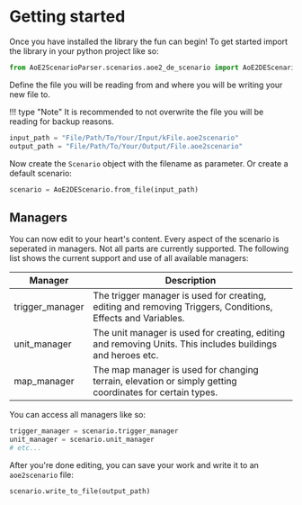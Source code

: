 # Getting started

Once you have installed the library the fun can begin! 
To get started import the library in your python project like so:

```py
from AoE2ScenarioParser.scenarios.aoe2_de_scenario import AoE2DEScenario
```

Define the file you will be reading from and where you will be writing your new file to.  

!!! type "Note"
    It is recommended to not overwrite the file you will be reading for backup reasons.

```py
input_path = "File/Path/To/Your/Input/kFile.aoe2scenario"
output_path = "File/Path/To/Your/Output/File.aoe2scenario"
```

Now create the `Scenario` object with the filename as parameter. Or create a default scenario:

```py
scenario = AoE2DEScenario.from_file(input_path)
```

## Managers

You can now edit to your heart's content. Every aspect of the scenario is seperated in managers. 
Not all parts are currently supported. The following list shows the current support and use of 
all available managers:

| Manager         | Description                                                                                                 |
|-----------------|-------------------------------------------------------------------------------------------------------------|
| trigger_manager | The trigger manager is used for creating, editing and removing Triggers, Conditions, Effects and Variables. |
| unit_manager    | The unit manager is used for creating, editing and removing Units. This includes buildings and heroes etc.  |
| map_manager     | The map manager is used for changing terrain, elevation or simply getting coordinates for certain types.    |

You can access all managers like so:

```py
trigger_manager = scenario.trigger_manager
unit_manager = scenario.unit_manager
# etc...
```

After you're done editing, you can save your work and write it to an `aoe2scenario` file:

```py
scenario.write_to_file(output_path)
```
